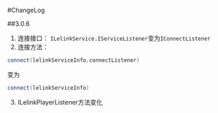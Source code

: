 #ChangeLog

##3.0.6
1. 连接接口：
`ILelinkService.IServiceListener`变为`IConnectListener`
2. 连接方法：
```java
connect(lelinkServiceInfo,connectListener)
```
变为
```java
connect(lelinkServiceInfo)
```
3. ILelinkPlayerListener方法变化